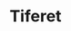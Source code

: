 ---
title: Tiferet
svg:
  roman: Tiferet
  hebrew: תפארת
  title: beauty
  col: 2
  row: 5
  color: purple
  connection:
    - col: 3
      row: 6
      type: kav
    - col: 1
      row: 6
      type: reg
    - col: 2
      row: 7
      type: reg
---